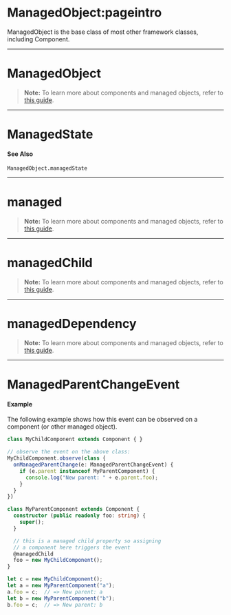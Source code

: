 # ManagedObject:pageintro
ManagedObject is the base class of most other framework classes, including Component.

---
# ManagedObject
> **Note:** To learn more about components and managed objects, refer to [this guide](/docs/guides/components).

---
# ManagedState
#### See Also
`ManagedObject.managedState`

---
# managed
> **Note:** To learn more about components and managed objects, refer to [this guide](/docs/guides/components).

---
# managedChild
> **Note:** To learn more about components and managed objects, refer to [this guide](/docs/guides/components).

---
# managedDependency
> **Note:** To learn more about components and managed objects, refer to [this guide](/docs/guides/components).

---
# ManagedParentChangeEvent
#### Example
The following example shows how this event can be observed on a component (or other managed object).

```typescript
class MyChildComponent extends Component { }

// observe the event on the above class:
MyChildComponent.observe(class {
  onManagedParentChange(e: ManagedParentChangeEvent) {
    if (e.parent instanceof MyParentComponent) {
      console.log("New parent: " + e.parent.foo);
    }
  }
})

class MyParentComponent extends Component {
  constructor (public readonly foo: string) {
    super();
  }

  // this is a managed child property so assigning
  // a component here triggers the event
  @managedChild
  foo = new MyChildComponent();
}

let c = new MyChildComponent();
let a = new MyParentComponent("a");
a.foo = c;  // => New parent: a
let b = new MyParentComponent("b");
b.foo = c;  // => New parent: b
```
